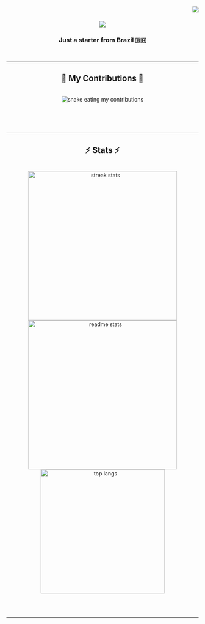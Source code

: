 <img align="right" src="https://visitor-badge.laobi.icu/badge?page_id=KomiRBLX.KomiRBLX" />

<h1 align="center">
    <img src="https://readme-typing-svg.herokuapp.com/?font=Righteous&size=35&center=true&vCenter=true&width=500&height=70&duration=4000&lines=Hi+There!+👋;+I'm+Akemi!;" />
</h1>

<h3 align="center">Just a starter from Brazil 🇧🇷</h3>

<br/>


 <hr/>


<div align="center">
  <h2>🐍 My Contributions 🐍</h2>
  <br>
  <img alt="snake eating my contributions" src="https://raw.githubusercontent.com/KomiRBLX/KomiRBLX/output/github-contribution-grid-snake.svg" />
  
  <br/><br/><br/>
</div>

<hr/>

<h2 align="center">⚡ Stats ⚡</h2>
<br>
<div align=center>
  <img width=390 src="https://github-readme-streak-stats-KomiRBLX.vercel.app/?user=KomiRBLX&count_private=true&theme=react&border_radius=10" alt="streak stats"/>
  <img width=390 src="https://github-readme-stats-KomiRBLX.vercel.app/api?username=KomiRBLX&count_private=true&show_icons=true&theme=react&rank_icon=github&border_radius=10" alt="readme stats" />
  <br/>
  <img width=325 align="center" src="https://github-readme-stats-KomiRBLX.vercel.app/api/top-langs/?username=KomiRBLX&hide=HTML&langs_count=8&layout=compact&theme=react&border_radius=10&size_weight=0.5&count_weight=0.5&exclude_repo=github-readme-stats" alt="top langs" />
</div>

<br/><br/>

<hr/>
